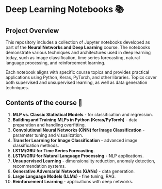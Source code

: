 # Deep Learning Notebooks 📚

## Project Overview
This repository includes a collection of Jupyter notebooks developed as part of the **Neural Networks and Deep Learning** course. The notebooks demonstrate various techniques and architectures used in deep learning today, such as image classification, time series forecasting, natural language processing, and reinforcement learning.

Each notebook aligns with specific course topics and provides practical applications using Python, Keras, PyTorch, and other libraries. Topics cover both supervised and unsupervised learning, as well as data generation techniques.

## Contents of the course 📑
1. **MLP vs. Classic Statistical Models** - for classification and regression.
2. **Building and Training MLPs in Python (Keras/PyTorch)** - data preparation and handling overfitting.
3. **Convolutional Neural Networks (CNN) for Image Classification** - parameter tuning and visualization.
4. **Transfer Learning for Image Classification** - advanced image classification methods.
5. **LSTM/GRU for Time Series Forecasting**.
6. **LSTM/GRU for Natural Language Processing** - NLP applications.
7. **Unsupervised Learning** - dimensionality reduction, anomaly detection, recommendation systems.
8. **Generative Adversarial Networks (GANs)** - data generation.
9. **Large Language Models (LLMs)** - fine tuning, RAG.
10. **Reinforcement Learning** - applications with deep networks.

